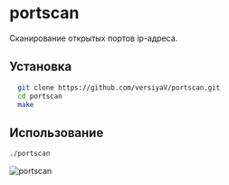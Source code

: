 
# portscan

Сканирование открытых портов ip-адреса.



## Установка

```bash
  git clone https://github.com/versiyaV/portscan.git
  cd portscan
  make
```
    
## Использование

```bash
./portscan
```

![portscan](https://github.com/versiyaV/portscan/assets/115622652/ddb79a78-258c-462f-a3cf-3402620932c0)











